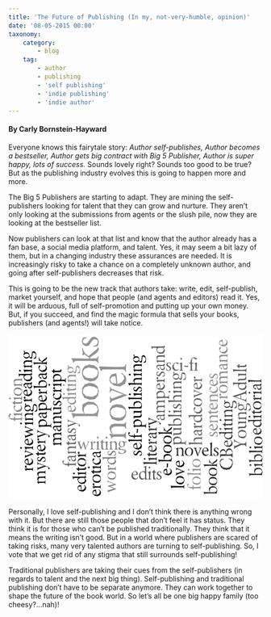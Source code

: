 ```yaml
---
title: 'The Future of Publishing (In my, not-very-humble, opinion)'
date: '08-05-2015 00:00'
taxonomy:
    category:
        - blog
    tag:
        - author
        - publishing
        - 'self publishing'
        - 'indie publishing'
        - 'indie author'
---
```


#### By Carly Bornstein-Hayward

Everyone knows this fairytale story: _Author self-publishes, Author becomes a bestseller, Author gets big contract with Big 5 Publisher, Author is super happy, lots of success._ Sounds lovely right? Sounds too good to be true? But as the publishing industry evolves this is going to happen more and more.

The Big 5 Publishers are starting to adapt. They are mining the self-publishers looking for talent that they can grow and nurture. They aren’t only looking at the submissions from agents or the slush pile, now they are looking at the bestseller list.

Now publishers can look at that list and know that the author already has a fan base, a social media platform, and talent. Yes, it may seem a bit lazy of them, but in a changing industry these assurances are needed. It is increasingly risky to take a chance on a completely unknown author, and going after self-publishers decreases that risk.

This is going to be the new track that authors take: write, edit, self-publish, market yourself, and hope that people (and agents and editors) read it. Yes, it will be arduous, full of self-promotion and putting up your own money. But, if you succeed, and find the magic formula that sells your books, publishers (and agents!) will take notice.

![](Editing_word_cloud.png?cropResize=450,450)

Personally, I love self-publishing and I don’t think there is anything wrong with it. But there are still those people that don’t feel it has status. They think it is for those who can’t be published traditionally. They think that it means the writing isn’t good. But in a world where publishers are scared of taking risks, many very talented authors are turning to self-publishing. So, I vote that we get rid of any stigma that still surrounds self-publishing!

Traditional publishers are taking their cues from the self-publishers (in regards to talent and the next big thing). Self-publishing and traditional publishing don’t have to be separate anymore. They can work together to shape the future of the book world. So let’s all be one big happy family (too cheesy?...nah)!